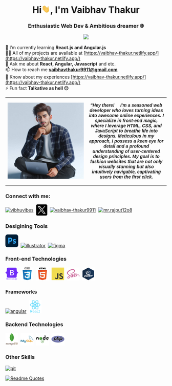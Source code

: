 <h1 align="center">Hi<img src="Hi.gif" style="width:27px; line-height:0;">, I'm Vaibhav Thakur</h1>
<h3 align="center">Enthusiastic Web Dev & Ambitious dreamer 🌐</h3>

<p align="center">
  <a href="https://github.com/DenverCoder1/readme-typing-svg"><img src="https://readme-typing-svg.herokuapp.com?font=Time+New+Roman&color=%626cd2&size=25&center=true&vCenter=true&width=600&height=100&lines=Web+Developer;Graphic+Designer;Embracing+challenges+and+mastering+skills;Always+learning+new+things"></a>
</p>

🌱 I’m currently learning **React.js and Angular.js**
<br>
👨‍💻 All of my projects are available at [https://vaibhav-thakur.netlify.app/](https://vaibhav-thakur.netlify.app/)
<br>
💬 Ask me about **React, Angular, Javascript** and etc.
<br>
📫 How to reach me **vaibhavthakur9911@gmail.com**
<br>
📄 Know about my experiences [https://vaibhav-thakur.netlify.app/](https://vaibhav-thakur.netlify.app/)
<br>
⚡ Fun fact **Talkative as hell 😑**



<table style="width:100%; border:none;">
<tbody>
<tr>
<td style="max-width:300px; width:50% border:none;"><a href="https://vaibhav-thakur.netlify.app" target="_blank"><img src="vt.png" alt="Vaibhav Thakur"/></a></td>
<td style="width:50%; border:none;">
<p align="center" style="font-weight:600;font-style:italic;font-family: sans-serif">"Hey there! 👋 I'm a seasoned web developer who loves turning ideas into awesome online experiences. I specialize in front-end magic, where I leverage HTML, CSS, and JavaScript to breathe life into designs. Meticulous in my approach, I possess a keen eye for detail and a profound understanding of user-centered design principles. My goal is to fashion websites that are not only visually stunning but also intuitively navigable, captivating users from the first click.</p></td>
</tr>
</tbody>
</table>

<!-- ![Vaibhav's GitHub stats](https://github-readme-stats.vercel.app/api?username=vibhuthakur9911&show_icons=true) -->

<h3 align="left" >Connect with me:</h3>
<p align="left">
<a href="https://dev.to/vibhuvibes" target="blank"><img align="center" src="https://raw.githubusercontent.com/rahuldkjain/github-profile-readme-generator/master/src/images/icons/Social/devto.svg" alt="vibhuvibes" height="auto" width="35" /></a> 
<a href="https://twitter.com/vibhuvibes" target="blank"><img align="center" src="x.png" alt="vibhuvibes" height="auto" width="35" /></a> 
<a href="https://linkedin.com/in/vaibhav-thakur9911" target="blank"><img align="center" src="https://raw.githubusercontent.com/rahuldkjain/github-profile-readme-generator/master/src/images/icons/Social/linked-in-alt.svg" alt="vaibhav-thakur9911" height="auto" width="35" /></a>  
<a href="https://instagram.com/mr.rajput12o8" target="blank"><img align="center" src="https://raw.githubusercontent.com/rahuldkjain/github-profile-readme-generator/master/src/images/icons/Social/instagram.svg" alt="mr.rajput12o8" height="auto" width="35" /></a>
</p>


<h3 align="left">Desigining Tools</h3>


<p align="left"> <a href="" target="_blank" rel="noreferrer"> <img src="Adobe_Photoshop_CC_icon.svg.png" alt="Photoshop" width="40" height="40"/></a> 
<a href="https://www.adobe.com/in/products/illustrator.html" target="_blank" rel="noreferrer"> <img src="https://www.vectorlogo.zone/logos/adobe_illustrator/adobe_illustrator-icon.svg" alt="illustrator" width="40" height="40"/></a> 
<a href="https://www.figma.com/" target="_blank" rel="noreferrer"> <img src="https://www.vectorlogo.zone/logos/figma/figma-icon.svg" alt="figma" width="40" height="40"/></a></p>
<h3 align="left">Front-end Technologies</h3>


<p align="left"> <a href="https://getbootstrap.com" target="_blank" rel="noreferrer"> <img src="https://raw.githubusercontent.com/devicons/devicon/master/icons/bootstrap/bootstrap-plain-wordmark.svg" alt="bootstrap" width="40" height="40"/></a> 
<a href="https://www.w3schools.com/css/" target="_blank" rel="noreferrer"> <img src="https://raw.githubusercontent.com/devicons/devicon/master/icons/css3/css3-original-wordmark.svg" alt="css3" width="40" height="40"/></a> 
<a href="https://www.w3.org/html/" target="_blank" rel="noreferrer"> <img src="https://raw.githubusercontent.com/devicons/devicon/master/icons/html5/html5-original-wordmark.svg" alt="html5" width="40" height="40"/></a> 
<a href="https://developer.mozilla.org/en-US/docs/Web/JavaScript" target="_blank" rel="noreferrer"> <img src="https://raw.githubusercontent.com/devicons/devicon/master/icons/javascript/javascript-original.svg" alt="javascript" width="40" height="40"/></a> 
<a href="https://sass-lang.com" target="_blank" rel="noreferrer"> <img src="https://raw.githubusercontent.com/devicons/devicon/master/icons/sass/sass-original.svg" alt="sass" width="40" height="40"/></a> 
<a href="" target="_blank" rel="noreferrer"> <img src="jquery.png" alt="Jquery" width="40" height="40"/> </a>
</p>
<h3 align="left">Frameworks </h3>

<p align="left"> <a href="https://angular.io" target="_blank" rel="noreferrer"> <img src="https://angular.io/assets/images/logos/angular/angular.svg" alt="angular" width="40" height="40"/></a> 
<a href="https://reactjs.org/" target="_blank" rel="noreferrer"> <img src="https://raw.githubusercontent.com/devicons/devicon/master/icons/react/react-original-wordmark.svg" alt="react" width="40" height="40"/> </a> </p>
<h3 align="left">Backend Technologies</h3>

<p align="left"> <a href="https://www.mongodb.com/" target="_blank" rel="noreferrer"> <img src="https://raw.githubusercontent.com/devicons/devicon/master/icons/mongodb/mongodb-original-wordmark.svg" alt="mongodb" width="40" height="40"/></a> 
<a href="https://www.mysql.com/" target="_blank" rel="noreferrer"> <img src="https://raw.githubusercontent.com/devicons/devicon/master/icons/mysql/mysql-original-wordmark.svg" alt="mysql" width="40" height="40"/></a> 
<a href="https://nodejs.org" target="_blank" rel="noreferrer"> <img src="https://raw.githubusercontent.com/devicons/devicon/master/icons/nodejs/nodejs-original-wordmark.svg" alt="nodejs" width="40" height="40"/></a> 
<a href="https://www.php.net" target="_blank" rel="noreferrer"> <img src="https://raw.githubusercontent.com/devicons/devicon/master/icons/php/php-original.svg" alt="php" width="40" height="40"/> </a></p>

<h3 align="left">Other Skills</h3>

<p align="left" > <a href="https://git-scm.com/" target="_blank" rel="noreferrer"> <img src="https://www.vectorlogo.zone/logos/git-scm/git-scm-icon.svg" alt="git" width="40" height="40"/> </a></p>

[![Readme Quotes](https://quotes-github-readme.vercel.app/api?type=horizontal&theme=tokyonight&animation=grow_out_in&quoteCategory=tech)](https://github.com/piyushsuthar/github-readme-quotes)
